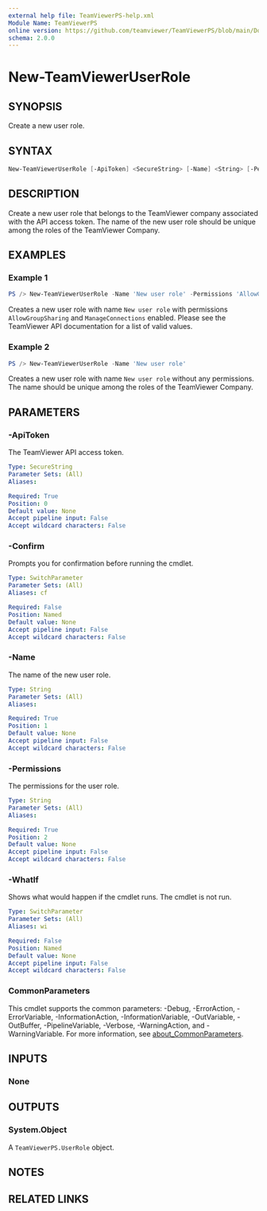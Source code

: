 ```yaml
---
external help file: TeamViewerPS-help.xml
Module Name: TeamViewerPS
online version: https://github.com/teamviewer/TeamViewerPS/blob/main/Docs/Help/New-TeamViewerUserRole.md
schema: 2.0.0
---
```


# New-TeamViewerUserRole

## SYNOPSIS

Create a new user role.

## SYNTAX

``` powershell
New-TeamViewerUserRole [-ApiToken] <SecureString> [-Name] <String> [-Permissions] <String> [-WhatIf] [-Confirm] [<CommonParameters>]
```

## DESCRIPTION

Create a new user role that belongs to the TeamViewer company associated with the API access token.
The name of the new user role should be unique among the roles of the TeamViewer Company.

## EXAMPLES

### Example 1

```powershell
PS /> New-TeamViewerUserRole -Name 'New user role' -Permissions 'AllowGroupharing','ManageConnections'
```

Creates a new user role with name `New user role` with permissions `AllowGroupSharing` and `ManageConnections` enabled.
Please see the TeamViewer API documentation for a list of valid values.

### Example 2

```powershell
PS /> New-TeamViewerUserRole -Name 'New user role' 
```

Creates a new user role with name `New user role` without any permissions.
The name should be unique among the roles of the TeamViewer Company.

## PARAMETERS

### -ApiToken

The TeamViewer API access token.

```yaml
Type: SecureString
Parameter Sets: (All)
Aliases:

Required: True
Position: 0
Default value: None
Accept pipeline input: False
Accept wildcard characters: False
```

### -Confirm

Prompts you for confirmation before running the cmdlet.

```yaml
Type: SwitchParameter
Parameter Sets: (All)
Aliases: cf

Required: False
Position: Named
Default value: None
Accept pipeline input: False
Accept wildcard characters: False
```

### -Name

The name of the new user role.

```yaml
Type: String
Parameter Sets: (All)
Aliases:

Required: True
Position: 1
Default value: None
Accept pipeline input: False
Accept wildcard characters: False
```

### -Permissions

The permissions for the user role.

```yaml
Type: String
Parameter Sets: (All)
Aliases:

Required: True
Position: 2
Default value: None
Accept pipeline input: False
Accept wildcard characters: False
```

### -WhatIf

Shows what would happen if the cmdlet runs.
The cmdlet is not run.

```yaml
Type: SwitchParameter
Parameter Sets: (All)
Aliases: wi

Required: False
Position: Named
Default value: None
Accept pipeline input: False
Accept wildcard characters: False
```

### CommonParameters

This cmdlet supports the common parameters: -Debug, -ErrorAction, -ErrorVariable, -InformationAction, -InformationVariable, -OutVariable, -OutBuffer, -PipelineVariable, -Verbose, -WarningAction, and -WarningVariable. For more information, see [about_CommonParameters](http://go.microsoft.com/fwlink/?LinkID=113216).

## INPUTS

### None

## OUTPUTS

### System.Object

A `TeamViewerPS.UserRole` object.

## NOTES

## RELATED LINKS
